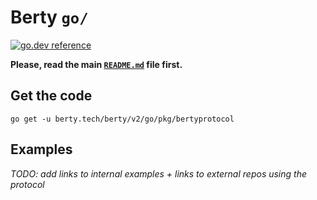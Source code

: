 # Berty `go/`

[![go.dev reference](https://img.shields.io/badge/go.dev-reference-007d9c?logo=go&logoColor=white)](https://pkg.go.dev/berty.tech/berty/v2/go/pkg/bertyprotocol)

__Please, read the main [`README.md`](../../../README.md) file first.__

## Get the code

`go get -u berty.tech/berty/v2/go/pkg/bertyprotocol`

## Examples

_TODO: add links to internal examples + links to external repos using the protocol_
